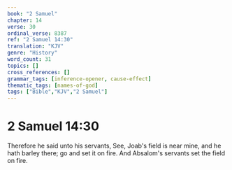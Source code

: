 ```yaml
---
book: "2 Samuel"
chapter: 14
verse: 30
ordinal_verse: 8387
ref: "2 Samuel 14:30"
translation: "KJV"
genre: "History"
word_count: 31
topics: []
cross_references: []
grammar_tags: [inference-opener, cause-effect]
thematic_tags: [names-of-god]
tags: ["Bible","KJV","2 Samuel"]
---
```


# 2 Samuel 14:30

Therefore he said unto his servants, See, Joab's field is near mine, and he hath barley there; go and set it on fire. And Absalom's servants set the field on fire.
